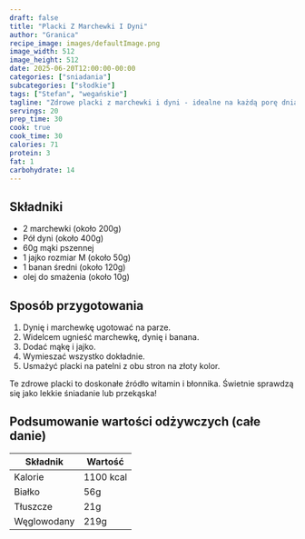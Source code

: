 ```yaml
---
draft: false
title: "Placki Z Marchewki I Dyni"
author: "Granica"
recipe_image: images/defaultImage.png
image_width: 512
image_height: 512
date: 2025-06-20T12:00:00-00:00
categories: ["sniadania"]
subcategories: ["słodkie"]
tags: ["Stefan", "wegańskie"]
tagline: "Zdrowe placki z marchewki i dyni - idealne na każdą porę dnia!"
servings: 20
prep_time: 30
cook: true
cook_time: 30
calories: 71
protein: 3
fat: 1
carbohydrate: 14
---
```


## Składniki
- 2 marchewki (około 200g)
- Pół dyni (około 400g)
- 60g mąki pszennej
- 1 jajko rozmiar M (około 50g)
- 1 banan średni (około 120g)
- olej do smażenia (około 10g)

## Sposób przygotowania

1. Dynię i marchewkę ugotować na parze.
2. Widelcem ugnieść marchewkę, dynię i banana.
3. Dodać mąkę i jajko.
4. Wymieszać wszystko dokładnie.
5. Usmażyć placki na patelni z obu stron na złoty kolor.

Te zdrowe placki to doskonałe źródło witamin i błonnika. Świetnie sprawdzą się jako lekkie śniadanie lub przekąska!

## Podsumowanie wartości odżywczych (całe danie)
| Składnik | Wartość |
|----------|---------|
| Kalorie | 1100 kcal |
| Białko | 56g |
| Tłuszcze | 21g |
| Węglowodany | 219g |